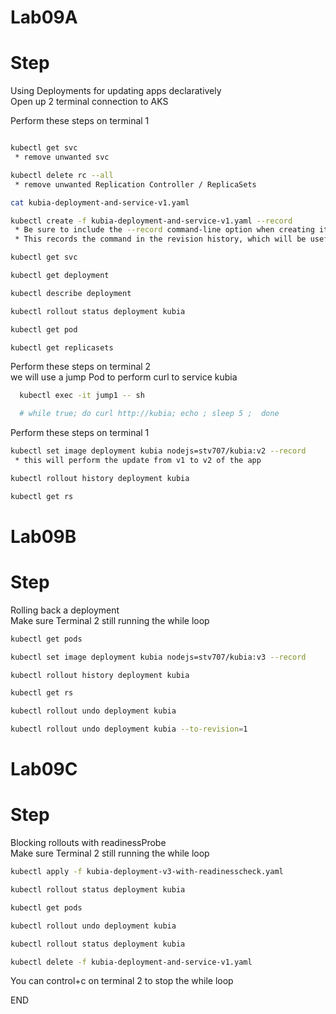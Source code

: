 # Lab09A
# Step 
Using Deployments for updating apps declaratively<br>
Open up 2 terminal connection to AKS<br>

Perform these steps on terminal 1 <br>
```sh

kubectl get svc 
 * remove unwanted svc 

kubectl delete rc --all
 * remove unwanted Replication Controller / ReplicaSets

cat kubia-deployment-and-service-v1.yaml

kubectl create -f kubia-deployment-and-service-v1.yaml --record 
 * Be sure to include the --record command-line option when creating it.
 * This records the command in the revision history, which will be useful later.

kubectl get svc

kubectl get deployment

kubectl describe deployment

kubectl rollout status deployment kubia

kubectl get pod

kubectl get replicasets
```

Perform these steps on terminal 2 <br>
we will use a jump Pod to perform curl to service kubia <br>
```sh
  kubectl exec -it jump1 -- sh

  # while true; do curl http://kubia; echo ; sleep 5 ;  done
```

Perform these steps on terminal 1 <br>
```sh
kubectl set image deployment kubia nodejs=stv707/kubia:v2 --record
 * this will perform the update from v1 to v2 of the app 

kubectl rollout history deployment kubia

kubectl get rs
``` 

# Lab09B
# Step 
Rolling back a deployment<br>
Make sure Terminal 2 still running the while loop <br>

```sh
kubectl get pods

kubectl set image deployment kubia nodejs=stv707/kubia:v3 --record

kubectl rollout history deployment kubia

kubectl get rs

kubectl rollout undo deployment kubia

kubectl rollout undo deployment kubia --to-revision=1
```

# Lab09C
# Step 
Blocking rollouts with readinessProbe<br>
Make sure Terminal 2 still running the while loop<br>
```sh
kubectl apply -f kubia-deployment-v3-with-readinesscheck.yaml

kubectl rollout status deployment kubia

kubectl get pods

kubectl rollout undo deployment kubia

kubectl rollout status deployment kubia

kubectl delete -f kubia-deployment-and-service-v1.yaml

```
You can control+c on terminal 2 to stop the while loop 

END